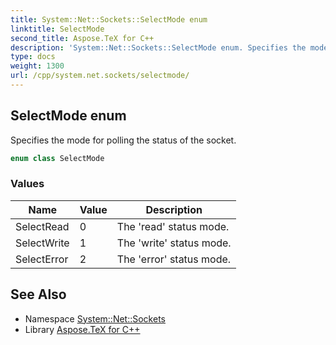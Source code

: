 ```yaml
---
title: System::Net::Sockets::SelectMode enum
linktitle: SelectMode
second_title: Aspose.TeX for C++
description: 'System::Net::Sockets::SelectMode enum. Specifies the mode for polling the status of the socket in C++.'
type: docs
weight: 1300
url: /cpp/system.net.sockets/selectmode/
---
```

## SelectMode enum


Specifies the mode for polling the status of the socket.

```cpp
enum class SelectMode
```

### Values

| Name | Value | Description |
| --- | --- | --- |
| SelectRead | 0 | The 'read' status mode. |
| SelectWrite | 1 | The 'write' status mode. |
| SelectError | 2 | The 'error' status mode. |

## See Also

* Namespace [System::Net::Sockets](../)
* Library [Aspose.TeX for C++](../../)
